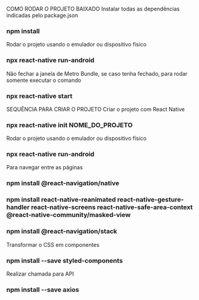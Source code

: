 COMO RODAR O PROJETO BAIXADO
Instalar todas as dependências indicadas pelo package.json
### npm install

Rodar o projeto usando o emulador ou dispositivo físico
### npx react-native run-android

Não fechar a janela de Metro Bundle, se caso tenha fechado, para rodar somente executar o comando
### npx react-native start

SEQUÊNCIA PARA CRIAR O PROJETO
Criar o projeto com React Native
### npx react-native init NOME_DO_PROJETO

Rodar o projeto usando o emulador ou dispositivo físico
### npx react-native run-android

Para navegar entre as páginas
### npm install @react-navigation/native
### npm install react-native-reanimated react-native-gesture-handler react-native-screens react-native-safe-area-context @react-native-community/masked-view
### npm install @react-navigation/stack

Transformar o CSS em componentes
### npm install --save styled-components

Realizar chamada para API
### npm install --save axios

